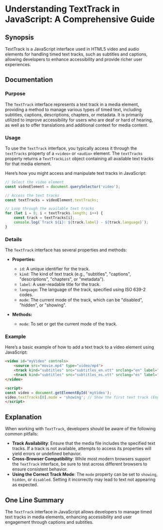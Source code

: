 <!--
Meta Description: # Understanding TextTrack in JavaScript: A Comprehensive Guide ## Synopsis TextTrack is a JavaScript interface used in HTML5 video and audio elements ...
Meta Keywords: track, text, video, texttrack, tracks
-->

# Understanding TextTrack in JavaScript: A Comprehensive Guide

## Synopsis
TextTrack is a JavaScript interface used in HTML5 video and audio elements for handling timed text tracks, such as subtitles and captions, allowing developers to enhance accessibility and provide richer user experiences.

## Documentation
### Purpose
The `TextTrack` interface represents a text track in a media element, providing a method to manage various types of timed text, including subtitles, captions, descriptions, chapters, or metadata. It is primarily utilized to improve accessibility for users who are deaf or hard of hearing, as well as to offer translations and additional context for media content.

### Usage
To use the `TextTrack` interface, you typically access it through the `textTracks` property of a `<video>` or `<audio>` element. The `textTracks` property returns a `TextTrackList` object containing all available text tracks for that media element.

Here’s how you might access and manipulate text tracks in JavaScript:

```javascript
// Select the video element
const videoElement = document.querySelector('video');

// Access the text tracks
const textTracks = videoElement.textTracks;

// Loop through the available text tracks
for (let i = 0; i < textTracks.length; i++) {
    const track = textTracks[i];
    console.log(`Track ${i}: ${track.label} - ${track.language}`);
}
```

### Details
The `TextTrack` interface has several properties and methods:

- **Properties:**
  - `id`: A unique identifier for the track.
  - `kind`: The kind of text track (e.g., "subtitles", "captions", "descriptions", "chapters", or "metadata").
  - `label`: A user-readable title for the track.
  - `language`: The language of the track, specified using ISO 639-2 codes.
  - `mode`: The current mode of the track, which can be "disabled", "hidden", or "showing".

- **Methods:**
  - `mode`: To set or get the current mode of the track.

### Example
Here’s a basic example of how to add a text track to a video element using JavaScript:

```html
<video id="myVideo" controls>
    <source src="movie.mp4" type="video/mp4">
    <track kind="subtitles" src="subtitles_en.vtt" srclang="en" label="English">
    <track kind="subtitles" src="subtitles_es.vtt" srclang="es" label="Spanish">
</video>

<script>
const video = document.getElementById('myVideo');
video.textTracks[0].mode = 'showing'; // Show the first text track (English subtitles)
</script>
```

## Explanation
When working with `TextTrack`, developers should be aware of the following common pitfalls:

- **Track Availability**: Ensure that the media file includes the specified text tracks. If a track is not available, attempts to access its properties will yield errors or undefined behavior.
- **Cross-Browser Compatibility**: While most modern browsers support the `TextTrack` interface, be sure to test across different browsers to ensure consistent behavior.
- **Using the Correct Track Mode**: The `mode` property can be set to `showing`, `hidden`, or `disabled`. Setting it incorrectly may lead to text not appearing as expected.

## One Line Summary
The `TextTrack` interface in JavaScript allows developers to manage timed text tracks in media elements, enhancing accessibility and user engagement through captions and subtitles.
